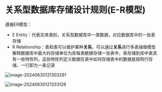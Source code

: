 # 关系型数据库存储设计规则(E-R模型)

遵循ER模型：

- E Entity：代表实体类别，关系型数据库中一类数据，对应数据库中的一张表存储
- R Relationship：表和表可以维护某种**关系**，可以通过**关系**进行多表操做模型解释数据库中最大的存储单位为库每类数据存储一张表中，表存储到库中表具有一些特性列，这些特性列定义数据在表中如何存储表中的数据是按照行存储，一行即为一条记录

![image-20240630121303291](https://fastly.jsdelivr.net/gh/LetengZzz/img@main/tc2/img/202407041933031.png)

![image-20240630121333126](https://fastly.jsdelivr.net/gh/LetengZzz/img@main/tc2/img/202407041933231.png)
